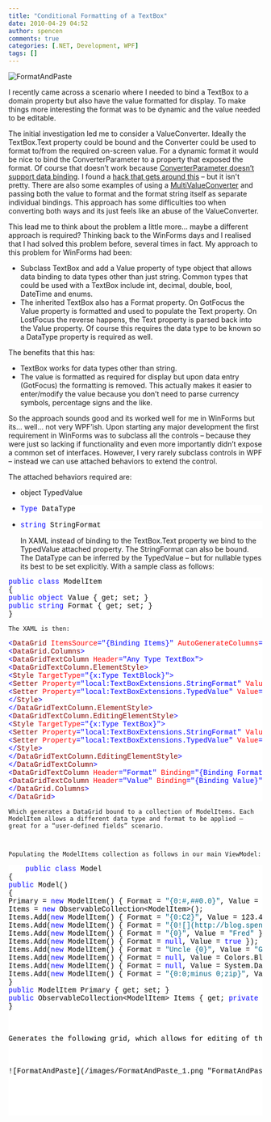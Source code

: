 ```yaml
---
title: "Conditional Formatting of a TextBox"
date: 2010-04-29 04:52
author: spencen
comments: true
categories: [.NET, Development, WPF]
tags: []
---
```


![FormatAndPaste](/images/FormatAndPaste_3.png "FormatAndPaste") 
  

I recently came across a scenario where I needed to bind a TextBox to a domain property but also have the value formatted for display. To make things more interesting the format was to be dynamic and the value needed to be editable.
  

The initial investigation led me to consider a ValueConverter. Ideally the TextBox.Text property could be bound and the Converter could be used to format to/from the required on-screen value. For a dynamic format it would be nice to bind the ConverterParameter to a property that exposed the format. Of course that doesn’t work because [ConverterParameter doesn’t support data binding](http://social.msdn.microsoft.com/Forums/en-US/wpf/thread/88a22766-5e6f-4a16-98a6-1ab39877dd09). I found a [hack that gets around this](http://marlongrech.wordpress.com/2008/08/03/my-wish-came-true-i-can-now-use-databinding-in-a-converterparameter/) – but it isn't pretty. There are also some examples of using a [MultiValueConverter](http://social.msdn.microsoft.com/Forums/en-US/wpf/thread/d6a95f05-4338-44a4-a834-bbfe71e893ac/) and passing both the value to format and the format string itself as separate individual bindings. This approach has some difficulties too when converting both ways and its just feels like an abuse of the ValueConverter.
  

This lead me to think about the problem a little more… maybe a different approach is required? Thinking back to the WinForms days and I realised that I had solved this problem before, several times in fact. My approach to this problem for WinForms had been:
  

*   Subclass TextBox and add a Value property of type object that allows data binding to data types other than just string. Common types that could be used with a TextBox include int, decimal, double, bool, DateTime and enums. 
*   The inherited TextBox also has a Format property. On GotFocus the Value property is formatted and used to populate the Text property. On LostFocus the reverse happens, the Text property is parsed back into the Value property. Of course this requires the data type to be known so a DataType property is required as well.   

The benefits that this has:
  

*   TextBox works for data types other than string. 
*   The value is formatted as required for display but upon data entry (GotFocus) the formatting is removed. This actually makes it easier to enter/modify the value because you don’t need to parse currency symbols, percentage signs and the like.   

So the approach sounds good and its worked well for me in WinForms but its… well… not very WPF’ish. Upon starting any major development the first requirement in WinForms was to subclass all the controls – because they were just so lacking if functionality and even more importantly didn’t expose a common set of interfaces. However, I very rarely subclass controls in WPF – instead we can use attached behaviors to extend the control. 
  

The attached behaviors required are:
  

*   <span class="kwrd">object</span> TypedValue</pre>

*   <pre class="csharpcode"><span class="kwrd">Type</span> DataType </pre>

*   <pre class="csharpcode"><span class="kwrd">string</span> StringFormat</pre>


    
    In XAML instead of binding to the TextBox.Text property we bind to the TypedValue attached property. The StringFormat can also be bound. The DataType can be inferred by the TypedValue – but for nullable types its best to be set explicitly. With a sample class as follows:
    
<pre class="csharpcode"><span class="kwrd">public</span> <span class="kwrd">class</span> ModelItem
{
<span class="kwrd">public</span> <span class="kwrd">object</span> Value { get; set; }
<span class="kwrd">public</span> <span class="kwrd">string</span> Format { get; set; }
}</pre>
<style type="text/css">
.csharpcode, .csharpcode pre
{
font-size: big;
color: black;
font-family: verdana, "Consolas", "Courier New", courier, monospace;
background-color: #ffffff;
/*white-space: pre;*/
}
.csharpcode pre { margin: 0em; }
.csharpcode .rem { color: #008000; }
.csharpcode .kwrd { color: #0000ff; }
.csharpcode .str { color: #006080; }
.csharpcode .op { color: #0000c0; }
.csharpcode .preproc { color: #cc6633; }
.csharpcode .asp { background-color: #ffff00; }
.csharpcode .html { color: #800000; }
.csharpcode .attr { color: #ff0000; }
.csharpcode .alt
{
background-color: #f4f4f4;
width: 100%;
margin: 0em;
}
.csharpcode .lnum { color: #606060; }</style>

    
    The XAML is then:
    
<pre class="csharpcode"><span class="kwrd">&lt;</span><span class="html">DataGrid</span> <span class="attr">ItemsSource</span><span class="kwrd">=&quot;{Binding Items}&quot;</span> <span class="attr">AutoGenerateColumns</span><span class="kwrd">=&quot;False&quot;</span><span class="kwrd">&gt;</span>
<span class="kwrd">&lt;</span><span class="html">DataGrid.Columns</span><span class="kwrd">&gt;</span>
<span class="kwrd">&lt;</span><span class="html">DataGridTextColumn</span> <span class="attr">Header</span><span class="kwrd">=&quot;Any Type TextBox&quot;</span><span class="kwrd">&gt;</span>
<span class="kwrd">&lt;</span><span class="html">DataGridTextColumn.ElementStyle</span><span class="kwrd">&gt;</span>
<span class="kwrd">&lt;</span><span class="html">Style</span> <span class="attr">TargetType</span><span class="kwrd">=&quot;{x:Type TextBlock}&quot;</span><span class="kwrd">&gt;</span>
<span class="kwrd">&lt;</span><span class="html">Setter</span> <span class="attr">Property</span><span class="kwrd">=&quot;local:TextBoxExtensions.StringFormat&quot;</span> <span class="attr">Value</span><span class="kwrd">=&quot;{Binding Format}&quot;</span><span class="kwrd">/&gt;</span>
<span class="kwrd">&lt;</span><span class="html">Setter</span> <span class="attr">Property</span><span class="kwrd">=&quot;local:TextBoxExtensions.TypedValue&quot;</span> <span class="attr">Value</span><span class="kwrd">=&quot;{Binding Value}&quot;</span><span class="kwrd">/&gt;</span>
<span class="kwrd">&lt;/</span><span class="html">Style</span><span class="kwrd">&gt;</span>
<span class="kwrd">&lt;/</span><span class="html">DataGridTextColumn.ElementStyle</span><span class="kwrd">&gt;</span>
<span class="kwrd">&lt;</span><span class="html">DataGridTextColumn.EditingElementStyle</span><span class="kwrd">&gt;</span>
<span class="kwrd">&lt;</span><span class="html">Style</span> <span class="attr">TargetType</span><span class="kwrd">=&quot;{x:Type TextBox}&quot;</span><span class="kwrd">&gt;</span>
<span class="kwrd">&lt;</span><span class="html">Setter</span> <span class="attr">Property</span><span class="kwrd">=&quot;local:TextBoxExtensions.StringFormat&quot;</span> <span class="attr">Value</span><span class="kwrd">=&quot;{Binding Format}&quot;</span><span class="kwrd">/&gt;</span>
<span class="kwrd">&lt;</span><span class="html">Setter</span> <span class="attr">Property</span><span class="kwrd">=&quot;local:TextBoxExtensions.TypedValue&quot;</span> <span class="attr">Value</span><span class="kwrd">=&quot;{Binding Value}&quot;</span><span class="kwrd">/&gt;</span>
<span class="kwrd">&lt;/</span><span class="html">Style</span><span class="kwrd">&gt;</span>
<span class="kwrd">&lt;/</span><span class="html">DataGridTextColumn.EditingElementStyle</span><span class="kwrd">&gt;</span>
<span class="kwrd">&lt;/</span><span class="html">DataGridTextColumn</span><span class="kwrd">&gt;</span>
<span class="kwrd">&lt;</span><span class="html">DataGridTextColumn</span> <span class="attr">Header</span><span class="kwrd">=&quot;Format&quot;</span> <span class="attr">Binding</span><span class="kwrd">=&quot;{Binding Format}&quot;</span> <span class="attr">IsReadOnly</span><span class="kwrd">=&quot;True&quot;</span><span class="kwrd">/&gt;</span>
<span class="kwrd">&lt;</span><span class="html">DataGridTextColumn</span> <span class="attr">Header</span><span class="kwrd">=&quot;Value&quot;</span> <span class="attr">Binding</span><span class="kwrd">=&quot;{Binding Value}&quot;</span> <span class="attr">IsReadOnly</span><span class="kwrd">=&quot;True&quot;</span><span class="kwrd">/&gt;</span>
<span class="kwrd">&lt;/</span><span class="html">DataGrid.Columns</span><span class="kwrd">&gt;</span>
<span class="kwrd">&lt;/</span><span class="html">DataGrid</span><span class="kwrd">&gt;</span></pre>

    
    Which generates a DataGrid bound to a collection of ModelItems. Each ModelItem allows a different data type and format to be applied – great for a “user-defined fields” scenario.
    

    
    Populating the ModelItems collection as follows in our main ViewModel:
    
<pre class="csharpcode">    <span class="kwrd">public</span> <span class="kwrd">class</span> Model
{
<span class="kwrd">public</span> Model()
{
Primary = <span class="kwrd">new</span> ModelItem() { Format = <span class="str">&quot;{0:#,##0.0}&quot;</span>, Value = 12345678.765 };
Items = <span class="kwrd">new</span> ObservableCollection&lt;ModelItem&gt;();
Items.Add(<span class="kwrd">new</span> ModelItem() { Format = <span class="str">&quot;{0:C2}&quot;</span>, Value = 123.42 });
Items.Add(<span class="kwrd">new</span> ModelItem() { Format = <span class="str">&quot;{0![](http://blog.spencen.com/emoticons/tongue.png)2}&quot;</span>, Value= 0.125 });
Items.Add(<span class="kwrd">new</span> ModelItem() { Format = <span class="str">&quot;{0}&quot;</span>, Value = <span class="str">&quot;Fred&quot;</span> });
Items.Add(<span class="kwrd">new</span> ModelItem() { Format = <span class="kwrd">null</span>, Value = <span class="kwrd">true</span> });
Items.Add(<span class="kwrd">new</span> ModelItem() { Format = <span class="str">&quot;Uncle {0}&quot;</span>, Value = <span class="str">&quot;George&quot;</span> });
Items.Add(<span class="kwrd">new</span> ModelItem() { Format = <span class="kwrd">null</span>, Value = Colors.Black });
Items.Add(<span class="kwrd">new</span> ModelItem() { Format = <span class="kwrd">null</span>, Value = System.DayOfWeek.Monday });
Items.Add(<span class="kwrd">new</span> ModelItem() { Format = <span class="str">&quot;{0:0;minus 0;zip}&quot;</span>, Value = -123.4 });
}
<span class="kwrd">public</span> ModelItem Primary { get; set; }
<span class="kwrd">public</span> ObservableCollection&lt;ModelItem&gt; Items { get; <span class="kwrd">private</span> set; }
}



Generates the following grid, which allows for editing of the strongly typed values.



![FormatAndPaste](/images/FormatAndPaste_1.png "FormatAndPaste")


